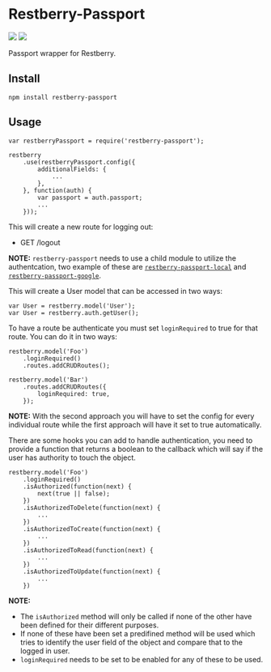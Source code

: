 Restberry-Passport
==================

[![](https://img.shields.io/npm/v/restberry-passport.svg)](https://www.npmjs.com/package/restberry-passport) [![](https://img.shields.io/npm/dm/restberry-passport.svg)](https://www.npmjs.com/package/restberry-passport)

Passport wrapper for Restberry.

## Install

```
npm install restberry-passport
```

## Usage

```
var restberryPassport = require('restberry-passport');

restberry
    .use(restberryPassport.config({
        additionalFields: {
            ...
        },
    }, function(auth) {
        var passport = auth.passport;
        ...
    }));
```

This will create a new route for logging out:
- GET /logout

**NOTE:** `restberry-passport` needs to use a child module to utilize the authentcation,
two example of these are [`restberry-passport-local`](https://github.com/materik/restberry-passport-local) and [`restberry-passport-google`](https://github.com/materik/restberry-passport-google).

This will create a User model that can be accessed in two ways:

```
var User = restberry.model('User');
var User = restberry.auth.getUser();
```

To have a route be authenticate you must set `loginRequired` to true for that
route. You can do it in two ways:

```
restberry.model('Foo')
    .loginRequired()
    .routes.addCRUDRoutes();

restberry.model('Bar')
    .routes.addCRUDRoutes({
        loginRequired: true,
    });
```

**NOTE:** With the second approach you will have to set the config for every
individual route while the first approach will have it set to true automatically.

There are some hooks you can add to handle authentication, you need to provide a
function that returns a boolean to the callback which will say if the user has
authority to touch the object.

```
restberry.model('Foo')
    .loginRequired()
    .isAuthorized(function(next) {
        next(true || false);
    })
    .isAuthorizedToDelete(function(next) {
        ...
    })
    .isAuthorizedToCreate(function(next) {
        ...
    })
    .isAuthorizedToRead(function(next) {
        ...
    })
    .isAuthorizedToUpdate(function(next) {
        ...
    })
```

**NOTE:**
* The `isAuthorized` method will only be called if none of the other have been defined
  for their different purposes.
* If none of these have been set a predifined method will be used which tries to
  identify the user field of the object and compare that to the logged in user.
* `loginRequired` needs to be set to be enabled for any of these to be used.
